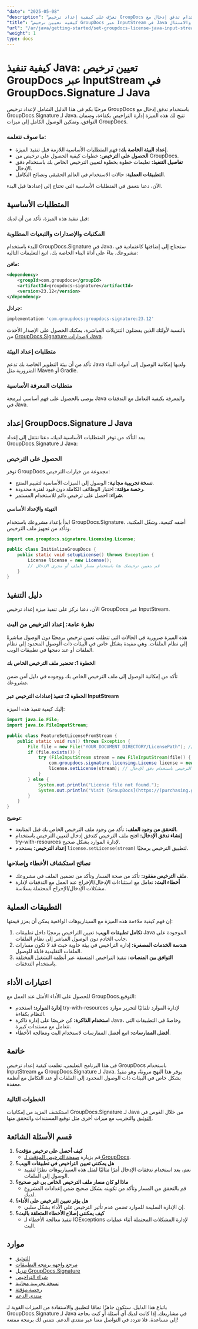 ```yaml
---
"date": "2025-05-08"
"description": "تعرّف على كيفية إعداد ترخيص GroupDocs باستخدام تدفق إدخال مع GroupDocs.Signature لـ Java. استخدم جميع الميزات بكفاءة، مع ضمان التوافق."
"title": "كيفية تعيين ترخيص GroupDocs عبر InputStream في Java لتحسين المرونة والامتثال"
"url": "/ar/java/getting-started/set-groupdocs-license-java-input-stream/"
"weight": 1
type: docs
---
```

# كيفية تنفيذ Java: تعيين ترخيص GroupDocs عبر InputStream في GroupDocs.Signature لـ Java

مرحبًا بكم في هذا الدليل الشامل لإعداد ترخيص GroupDocs باستخدام تدفق إدخال مع GroupDocs.Signature لـ Java. تتيح لك هذه الميزة إدارة التراخيص بكفاءة، وضمان التوافق، وتمكين الوصول الكامل إلى ميزات GroupDocs.

### ما سوف تتعلمه:
- **إعداد البيئة الخاصة بك:** فهم المتطلبات الأساسية اللازمة قبل تنفيذ الميزة.
- **الحصول على الترخيص:** خطوات كيفية الحصول على ترخيص من GroupDocs.
- **تفاصيل التنفيذ:** تعليمات خطوة بخطوة لتعيين الترخيص الخاص بك باستخدام دفق الإدخال.
- **التطبيقات العملية:** حالات الاستخدام في العالم الحقيقي ونصائح التكامل.

الآن، دعنا نتعمق في المتطلبات الأساسية التي تحتاج إلى إعدادها قبل البدء.

## المتطلبات الأساسية
قبل تنفيذ هذه الميزة، تأكد من أن لديك:

### المكتبات والإصدارات والتبعيات المطلوبة
للبدء باستخدام GroupDocs.Signature في Java، ستحتاج إلى إضافتها كاعتمادية في مشروعك. بناءً على أداة البناء الخاصة بك، اتبع التعليمات التالية:

**مافن:**
```xml
<dependency>
    <groupId>com.groupdocs</groupId>
    <artifactId>groupdocs-signature</artifactId>
    <version>23.12</version>
</dependency>
```

**جرادل:**
```gradle
implementation 'com.groupdocs:groupdocs-signature:23.12'
```

بالنسبة لأولئك الذين يفضلون التنزيلات المباشرة، يمكنك الحصول على الإصدار الأحدث من [GroupDocs.Signature لإصدارات Java](https://releases.groupdocs.com/signature/java/).

### متطلبات إعداد البيئة
تأكد من أن بيئة التطوير الخاصة بك تدعم Java ولديها إمكانية الوصول إلى أدوات البناء الضرورية مثل Maven أو Gradle.

### متطلبات المعرفة الأساسية
يوصى بالحصول على فهم أساسي لبرمجة Java والمعرفة بكيفية التعامل مع التدفقات في Java. 

## إعداد GroupDocs.Signature لـ Java
بعد التأكد من توفر المتطلبات الأساسية لديك، دعنا ننتقل إلى إعداد GroupDocs.Signature لـ Java:

### الحصول على الترخيص
توفر GroupDocs مجموعة من خيارات الترخيص:
- **نسخة تجريبية مجانية:** الوصول إلى الميزات الأساسية لتقييم المنتج.
- **رخصة مؤقتة:** اختبار الوظائف الكاملة دون قيود لفترة محدودة.
- **شراء:** احصل على ترخيص دائم للاستخدام المستمر.

#### التهيئة والإعداد الأساسي
ابدأ بإعداد مشروعك باستخدام GroupDocs.Signature. أضفه كتبعية، وشغّل المكتبة، وتأكد من تجهيز ملف الترخيص.

```java
import com.groupdocs.signature.licensing.License;

public class InitializeGroupDocs {
    public static void setupLicense() throws Exception {
        License license = new License();
        // قم بتعيين ترخيصك هنا باستخدام مسار الملف أو مجرى الإدخال
    }
}
```

## دليل التنفيذ
الآن، دعنا نركز على تنفيذ ميزة إعداد ترخيص GroupDocs عبر InputStream.

### نظرة عامة: إعداد الترخيص من البث
هذه الميزة ضرورية في الحالات التي تتطلب تعيين ترخيص برمجيًا دون الوصول مباشرةً إلى نظام الملفات. وهي مفيدة بشكل خاص في البيئات ذات الوصول المحدود إلى نظام الملفات أو عند دمجها في تطبيقات الويب.

#### الخطوة 1: تحضير ملف الترخيص الخاص بك
تأكد من إمكانية الوصول إلى ملف الترخيص الخاص بك ووجوده في دليل آمن ضمن مشروعك.

#### الخطوة 2: تنفيذ إعدادات الترخيص عبر InputStream
إليك كيفية تنفيذ هذه الميزة:

```java
import java.io.File;
import java.io.FileInputStream;

public class FeatureSetLicenseFromStream {
    public static void run() throws Exception {
        File file = new File("YOUR_DOCUMENT_DIRECTORY/LicensePath"); // استبدل بمسار الترخيص الفعلي الخاص بك
        if (file.exists()) {
            try (FileInputStream stream = new FileInputStream(file)) { // افتح الملف كتدفق إدخال واستخدم try-with-resources لإدارة الموارد تلقائيًا
                com.groupdocs.signature.licensing.License license = new com.groupdocs.signature.licensing.License();
                license.setLicense(stream); // تعيين الترخيص باستخدام دفق الإدخال
            }
        } else {
            System.out.println("License file not found.");
            System.out.println("Visit [GroupDocs](https://(purchasing.groupdocs.com/faqs/licensing) للحصول على ترخيص.");
        }
    }
}
```

**توضيح:**
- **التحقق من وجود الملف:** تأكد من وجود ملف الترخيص الخاص بك قبل المتابعة.
- **إنشاء تدفق الإدخال:** افتح ملف الترخيص كتدفق إدخال لتعيين الترخيص باستخدام try-with-resources لإدارة الموارد بشكل صحيح.
- **إعداد الترخيص:** يستخدم `license.setLicense(stream)` لتطبيق الترخيص برمجيًا.

### نصائح استكشاف الأخطاء وإصلاحها
- **ملف الترخيص مفقود:** تأكد من صحة المسار وتأكد من تضمين الملف في مشروعك.
- **أخطاء البث:** تعامل مع استثناءات الإدخال/الإخراج عند العمل مع التدفقات لإدارة مشكلات الإدخال/الإخراج المحتملة بسلاسة.

## التطبيقات العملية
إن فهم كيفية ملاءمة هذه الميزة مع السيناريوهات الواقعية يمكن أن يعزز قيمتها:

1. **تكامل تطبيقات الويب:** تعيين التراخيص برمجيًا داخل تطبيقات Java الموجودة على جانب الخادم دون الوصول المباشر إلى نظام الملفات.
2. **هندسة الخدمات المصغرة:** إدارة التراخيص في بيئة حاوية حيث قد لا تكون مسارات الملفات التقليدية قابلة للوصول.
3. **التوافق بين المنصات:** تنفيذ التراخيص المتسقة عبر أنظمة التشغيل المختلفة باستخدام التدفقات.

## اعتبارات الأداء
للحصول على الأداء الأمثل عند العمل مع GroupDocs.التوقيع:

- **إدارة الموارد:** استخدم try-with-resources لإدارة الموارد تلقائيًا لتحرير موارد النظام بكفاءة.
- **استخدام الذاكرة:** كن حريصًا على إدارة ذاكرة Java، وخاصةً في التطبيقات التي تتعامل مع مستندات كبيرة.
- **أفضل الممارسات:** اتبع أفضل الممارسات لاستخدام البث ومعالجة الأخطاء.

## خاتمة
في هذا البرنامج التعليمي، تعلمت كيفية إعداد ترخيص GroupDocs باستخدام InputStream مع GroupDocs.Signature لـ Java. يوفر هذا النهج مرونةً، وهو مفيدٌ بشكل خاص في البيئات ذات الوصول المحدود إلى الملفات أو عند التكامل مع أنظمة معقدة.

### الخطوات التالية
استكشف المزيد من إمكانيات GroupDocs.Signature لـ Java من خلال الغوص في [التوثيق](https://docs.groupdocs.com/signature/java/) والتجريب مع ميزات أخرى مثل توقيع المستندات والتحقق منها.

## قسم الأسئلة الشائعة
1. **كيف أحصل على ترخيص مؤقت؟**
   - قم بزيارة [صفحة الترخيص المؤقت لـ GroupDocs](https://purchase.groupdocs.com/temporary-license/).
2. **هل يمكنني تعيين التراخيص في تطبيقات الويب؟**
   - نعم، يعد استخدام تدفقات الإدخال أمرًا مثاليًا لمثل هذه السيناريوهات نظرًا لتقييد الوصول إلى الملفات.
3. **ماذا لو كان مسار ملف الترخيص الخاص بي غير صحيح؟**
   - قم بالتحقق من المسار وتأكد من تكوينه بشكل صحيح ضمن إعدادات المشروع لديك.
4. **هل يؤثر تعيين الترخيص على الأداء؟**
   - إن الإدارة السليمة للموارد تضمن عدم تأثير الترخيص على الأداء بشكل سلبي.
5. **كيف يمكنني إصلاح الأخطاء المتعلقة بالبث؟**
   - تنفيذ معالجة الأخطاء لـ IOExceptions لإدارة المشكلات المحتملة أثناء عمليات البث.

## موارد
- [التوثيق](https://docs.groupdocs.com/signature/java/)
- [مرجع واجهة برمجة التطبيقات](https://reference.groupdocs.com/signature/java/)
- [تنزيل GroupDocs.Signature](https://releases.groupdocs.com/signature/java/)
- [شراء التراخيص](https://purchase.groupdocs.com/buy)
- [نسخة تجريبية مجانية](https://releases.groupdocs.com/signature/java/)
- [رخصة مؤقتة](https://purchase.groupdocs.com/temporary-license/)
- [منتدى الدعم](https://forum.groupdocs.com/c/signature/)

باتباع هذا الدليل، ستكون جاهزًا تمامًا لتطبيق والاستفادة من الميزات القوية لـ GroupDocs.Signature لـ Java في مشاريعك. إذا كانت لديك أي أسئلة أو كنت بحاجة إلى مساعدة، فلا تتردد في التواصل معنا عبر منتدى الدعم. نتمنى لك برمجة ممتعة!